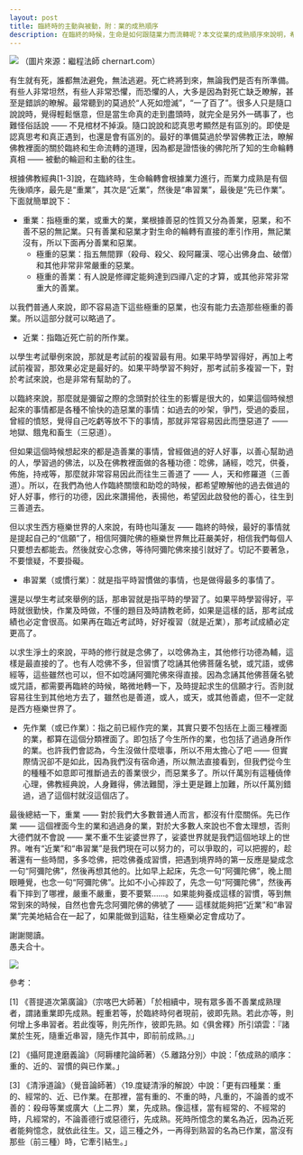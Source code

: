 ```yaml
---
layout: post
title: 臨終時的主動與被動，附：業的成熟順序
description: 在臨終的時候，生命是如何跟隨業力而流轉呢？本文從業的成熟順序來說明，希望可以幫助我們更順利地求生淨土。
---
```


![](../images/2022-10-27-22-09-24.png)
（圖片來源：繼程法師 chernart.com）

有生就有死，誰都無法避免，無法逃避。死亡終將到來，無論我們是否有所準備。有些人非常坦然，有些人非常恐懼，而恐懼的人，大多是因為對死亡缺乏瞭解，甚至是錯誤的瞭解。最常聽到的莫過於“人死如燈滅”，“一了百了”。很多人只是隨口說說時，覺得輕鬆愜意，但是當生命真的走到盡頭時，就完全是另外一碼事了，也難怪俗話說 —— 不見棺材不掉淚。隨口說說和認真思考顯然是有區別的。即使是認真思考和真正遇到，也還是會有區別的。最好的準備莫過於學習佛教正法，瞭解佛教裡面的關於臨終和生命流轉的道理，因為都是證悟後的佛陀所了知的生命輪轉真相 —— 被動的輪迴和主動的往生。

根據佛教經典[1-3]說，在臨終時，生命輪轉會根據業力進行，而業力成熟是有個先後順序，最先是“重業”，其次是“近業”，然後是“串習業”，最後是“先已作業”。下面就簡單說下：

* 重業：指極重的業，或重大的業，業根據善惡的性質又分為善業，惡業，和不善不惡的無記業。只有善業和惡業才對生命的輪轉有直接的牽引作用，無記業沒有，所以下面再分善業和惡業。
  * 極重的惡業：指五無間罪（殺母、殺父、殺阿羅漢、噁心出佛身血、破僧）和其他非常非常嚴重的惡業。
  * 極重的善業：有人說是修禪定能夠達到四禪八定的才算，或其他非常非常重大的善業。

以我們普通人來說，即不容易造下這些極重的惡業，也沒有能力去造那些極重的善業。所以這部分就可以略過了。

* 近業：指臨近死亡前的所作業。

以學生考試舉例來說，那就是考試前的複習最有用。如果平時學習得好，再加上考試前複習，那效果必定是最好的。如果平時學習不夠好，那考試前多複習一下，對於考試來說，也是非常有幫助的了。

以臨終來說，那麼就是彌留之際的念頭對於往生的影響是很大的，如果這個時候想起來的事情都是各種不愉快的造惡業的事情：如過去的吵架，爭鬥，受過的委屈，曾經的憤怒，覺得自己吃虧等放不下的事情，那就非常容易因此而墮惡道了 —— 地獄、餓鬼和畜生（三惡道）。

但如果這個時候想起來的都是造善業的事情，曾經做過的好人好事，以善心幫助過的人，學習過的佛法，以及在佛教裡面做的各種功德：唸佛，誦經，唸咒，供養，佈施，持戒等，那麼就非常容易因此而往生三善道了 —— 人，天和修羅道（三善道）。所以，在我們為他人作臨終關懷和助唸的時候，都希望瞭解他的過去做過的好人好事，修行的功德，因此來讚揚他，表揚他，希望因此啟發他的善心，往生到三善道去。

但以求生西方極樂世界的人來說，有時也叫蓮友 —— 臨終的時候，最好的事情就是提起自己的“信願”了，相信阿彌陀佛的極樂世界無比莊嚴美好，相信我們每個人只要想去都能去。然後就安心念佛，等待阿彌陀佛來接引就好了。切記不要著急，不要懷疑，不要掛礙。

* 串習業（或慣行業）：就是指平時習慣做的事情，也是做得最多的事情了。

還是以學生考試來舉例的話，那串習就是指平時的學習了。如果平時學習得好，平時就很勤快，作業及時做，不懂的題目及時請教老師，如果是這樣的話，那考試成績也必定會很高。如果再在臨近考試時，好好複習（就是近業），那考試成績必定更高了。

以求生淨土的來說，平時的修行就是念佛了，以唸佛為主，其他修行功德為輔，這樣是最直接的了。也有人唸佛不多，但習慣了唸誦其他佛菩薩名號，或咒語，或佛經等，這些雖然也可以，但不如唸誦阿彌陀佛來得直接。因為念誦其他佛菩薩名號或咒語，都需要再臨終的時候，略微地轉一下，及時提起求生的信願才行。否則就容易往生到其他地方去了，雖然也是善道，或人，或天，或其他善處，但不一定就是西方極樂世界了。

* 先作業（或已作業）：指之前已經作完的業，其實只要不包括在上面三種裡面的業，都算在這個分類裡面了。即包括了今生所作的業，也包括了過過身所作的業。也許我們會認為，今生沒做什麼壞事，所以不用太擔心了吧 —— 但實際情況卻不是如此，因為我們沒有宿命通，所以無法直接看到，但我們從今生的種種不如意即可推斷過去的善業很少，而惡業多了。所以仟萬別有這種僥倖心理，佛教經典說，人身難得，佛法難聞，淨土更是難上加難，所以仟萬別錯過，過了這個村就沒這個店了。

最後總結一下，重業 —— 對於我們大多數普通人而言，都沒有什麼關係。先已作業 —— 這個裡面今生的業和過過身的業，對於大多數人來說也不會太理想，否則大德們就不會說 —— 業不重不生娑婆世界了，娑婆世界就是我們這個地球上的世界。唯有“近業”和“串習業”是我們現在可以努力的，可以爭取的，可以把握的，趁著還有一些時間，多多唸佛，把唸佛養成習慣，把遇到境界時的第一反應是變成念一句“阿彌陀佛”，然後再想其他的。比如早上起床，先念一句“阿彌陀佛”，晚上閤眼睡覺，也念一句“阿彌陀佛”。比如不小心摔跤了，先念一句“阿彌陀佛”，然後再看下摔到了哪裡，嚴重不嚴重，要不要緊……。如果能夠養成這樣的習慣，等到無常到來的時候，自然也會先念阿彌陀佛的佛號了 —— 這樣就能夠把“近業”和“串習業”完美地結合在一起了，如果能做到這點，往生極樂必定會成功了。

謝謝閱讀。<br>
愚夫合十。

![](../images/signature.png)

參考：

[1] 《菩提道次第廣論》（宗喀巴大師著）「於相續中，現有眾多善不善業成熟理者，謂諸重業即先成熟。輕重若等，於臨終時何者現前，彼即先熟。若此亦等，則何增上多串習者。若此復等，則先所作，彼即先熟。如《俱舍釋》所引頌雲：『諸業於生死，隨重近串習，隨先作其中，即前前成熟。』」

[2] 《攝阿毘達磨義論》（阿耨樓陀論師著）〈5.離路分別〉中說：「依成熟的順序：重的、近的、習慣的與已作業。」

[3] 《清淨道論》（覺音論師著）〈19.度疑清淨的解說〉中說：「更有四種業：重的、經常的、近、已作業。在那裡，當有重的、不重的時，凡重的，不論善的或不善的：殺母等業或廣大（上二界）業，先成熟。像這樣，當有經常的、不經常的時，凡經常的，不論善德行或惡德行，先成熟。死時所憶念的業名為近，因為近死者能夠憶念，就依此往生。又，這三種之外，一再得到熟習的名為已作業，當沒有那些（前三種）時，它牽引結生。」
